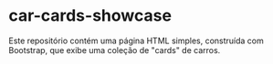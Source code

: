 # car-cards-showcase
Este repositório contém uma página HTML simples, construída com Bootstrap, que exibe uma coleção de "cards" de carros.
